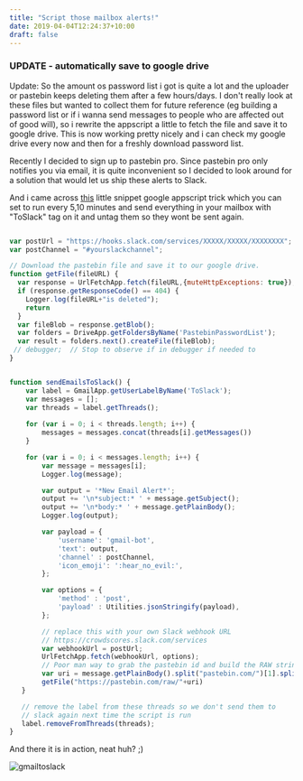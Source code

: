 ```yaml
---
title: "Script those mailbox alerts!"
date: 2019-04-04T12:24:37+10:00
draft: false
---
```


### UPDATE - automatically save to google drive

Update: So the amount os password list i got is quite a lot and the uploader or pastebin keeps deleting them after a few hours/days. I don't really look at these files but wanted to collect them for future reference (eg building a password list or if i wanna send messages to people who are affected out of good will), so i rewrite the appscript a little to fetch the file and save it to google drive. This is now working pretty nicely and i can check my google drive every now and then for a freshly download password list.


Recently I decided to sign up to pastebin pro. Since pastebin pro only notifies you via email, it is quite inconvenient so I decided to look around for a solution that would let us ship these alerts to Slack.

And i came across [this](https://gist.github.com/andrewmwilson/5cab8367dc63d87d9aa5) little snippet google appscript trick which you can set to run every 5,10 minutes and send everything in your mailbox with "ToSlack" tag on it and untag them so they wont be sent again. 




```javascript

var postUrl = "https://hooks.slack.com/services/XXXXX/XXXXX/XXXXXXXX";
var postChannel = "#yourslackchannel";

// Download the pastebin file and save it to our google drive.
function getFile(fileURL) {
  var response = UrlFetchApp.fetch(fileURL,{muteHttpExceptions: true});
  if (response.getResponseCode() == 404) {
    Logger.log(fileURL+"is deleted");
    return
  }
  var fileBlob = response.getBlob();
  var folders = DriveApp.getFoldersByName('PastebinPasswordList');
  var result = folders.next().createFile(fileBlob);
 // debugger;  // Stop to observe if in debugger if needed to
}


function sendEmailsToSlack() {
    var label = GmailApp.getUserLabelByName('ToSlack');
    var messages = [];
    var threads = label.getThreads();
  
    for (var i = 0; i < threads.length; i++) {
        messages = messages.concat(threads[i].getMessages())
    }

    for (var i = 0; i < messages.length; i++) {
        var message = messages[i];
        Logger.log(message);

        var output = '*New Email Alert*';
        output += '\n*subject:* ' + message.getSubject();
        output += '\n*body:* ' + message.getPlainBody();
        Logger.log(output);

        var payload = {
            'username': 'gmail-bot',
            'text': output,
            'channel' : postChannel,
            'icon_emoji': ':hear_no_evil:',
        };

        var options = {
            'method' : 'post',
            'payload' : Utilities.jsonStringify(payload),
        };

        // replace this with your own Slack webhook URL
        // https://crowdscores.slack.com/services
        var webhookUrl = postUrl;
        UrlFetchApp.fetch(webhookUrl, options);
        // Poor man way to grab the pastebin id and build the RAW string.
        var uri = message.getPlainBody().split("pastebin.com/")[1].split('\n')[0];
        getFile("https://pastebin.com/raw/"+uri)
   }

   // remove the label from these threads so we don't send them to
   // slack again next time the script is run
   label.removeFromThreads(threads);
}


```

And there it is in action, neat huh? ;)


![gmailtoslack](/static/gmailtoslack.png)